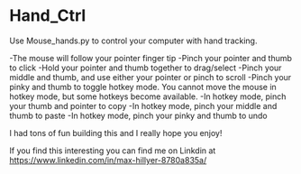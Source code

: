 # Hand_Ctrl
Use Mouse_hands.py to control your computer with hand tracking.

-The mouse will follow your pointer finger tip
-Pinch your pointer and thumb to click
-Hold your pointer and thumb together to drag/select
-Pinch your middle and thumb, and use either your pointer or pinch to scroll
-Pinch your pinky and thumb to toggle hotkey mode. You cannot move the mouse in hotkey mode, but some hotkeys become available. 
-In hotkey mode, pinch your thumb and pointer to copy
-In hotkey mode, pinch your middle and thumb to paste
-In hotkey mode, pinch your pinky and thumb to undo

I had tons of fun building this and I really hope you enjoy!

If you find this interesting you can find me on Linkdin at https://www.linkedin.com/in/max-hillyer-8780a835a/
